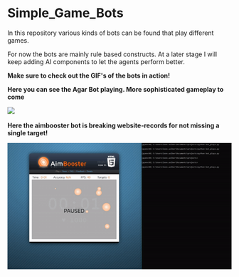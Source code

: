 # Simple_Game_Bots
In this repository various kinds of bots can be found that play different games.

For now the bots are mainly rule based constructs. 
At a later stage I will keep adding AI components to let the agents perform better.


__Make sure to check out the GIF's of the bots in action!__

__Here you can see the Agar Bot playing. More sophisticated gameplay to come__

<img src="https://github.com/LeonWolber/Simple_Game_Bots/blob/master/agar_bot/agar_plays.gif" width="600px">

__Here the aimbooster bot is breaking website-records for not missing a single target!__

<img src="https://github.com/LeonWolber/Simple_Game_Bots/blob/master/aimbooster/ezgif.com-gif-maker.gif" width="600px">




